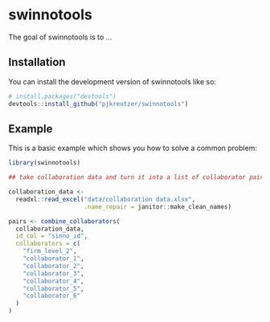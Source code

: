 
# swinnotools

<!-- badges: start -->
<!-- badges: end -->

The goal of swinnotools is to ...

## Installation

You can install the development version of swinnotools like so:

``` r
# install.packages("devtools")
devtools::install_github("pjkreutzer/swinnotools")
```

## Example

This is a basic example which shows you how to solve a common problem:

``` r
library(swinnotools)

## take collaboration data and turn it into a list of collaborator pairs with sinno ids.

collaboration_data <-
  readxl::read_excel("data/collaboration data.xlsx",
                     .name_repair = janitor::make_clean_names)

pairs <- combine_collaborators(
  collaboration_data,
  id_col = "sinno_id",
  collaborators = c(
    "firm_level_2",
    "collaborator_1",
    "collaborator_2",
    "collaborator_3",
    "collaborator_4",
    "collaborator_5",
    "collaborator_6"
  )
)

```
